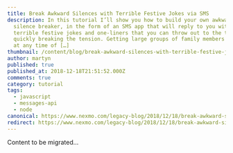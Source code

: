 ```yaml
---
title: Break Awkward Silences with Terrible Festive Jokes via SMS
description: In this tutorial I’ll show you how to build your own awkward
  silence breaker, in the form of an SMS app that will reply to you with
  terrible festive jokes and one-liners that you can throw out to the table,
  quickly breaking the tension. Getting large groups of family members together
  at any time of […]
thumbnail: /content/blog/break-awkward-silences-with-terrible-festive-jokes-via-sms-dr/Break-Awkward-Silences-With-Terrible-Festive-Jokes-Via-SMS.png
author: martyn
published: true
published_at: 2018-12-18T21:51:52.000Z
comments: true
category: tutorial
tags:
  - javascript
  - messages-api
  - node
canonical: https://www.nexmo.com/legacy-blog/2018/12/18/break-awkward-silences-with-terrible-festive-jokes-via-sms-dr
redirect: https://www.nexmo.com/legacy-blog/2018/12/18/break-awkward-silences-with-terrible-festive-jokes-via-sms-dr
---
```


Content to be migrated...
